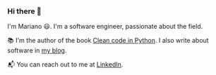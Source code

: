 ### Hi there 👋

I'm Mariano 😃. I'm a software engineer, passionate about the field.

📚 I'm the author of the book [Clean code in Python](https://github.com/rmariano/Clean-code-in-Python). I also write about software in [my blog](https://rmariano.eu).

📬 You can reach out to me at [LinkedIn](www.linkedin.com/in/marianoanaya/).

<!--
**rmariano/rmariano** is a ✨ _special_ ✨ repository because its `README.md` (this file) appears on your GitHub profile.

Here are some ideas to get you started:

- 🔭 I’m currently working on ...
- 🌱 I’m currently learning ...
- 👯 I’m looking to collaborate on ...
- 🤔 I’m looking for help with ...
- 💬 Ask me about ...
- 📫 How to reach me: ...
- 😄 Pronouns: ...
- ⚡ Fun fact: ...
-->
